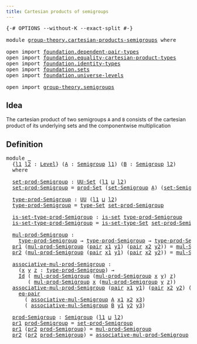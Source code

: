 ```yaml
---
title: Cartesian products of semigroups
---
```


<pre class="Agda"><a id="58" class="Symbol">{-#</a> <a id="62" class="Keyword">OPTIONS</a> <a id="70" class="Pragma">--without-K</a> <a id="82" class="Pragma">--exact-split</a> <a id="96" class="Symbol">#-}</a>

<a id="101" class="Keyword">module</a> <a id="108" href="group-theory.cartesian-products-semigroups.html" class="Module">group-theory.cartesian-products-semigroups</a> <a id="151" class="Keyword">where</a>

<a id="158" class="Keyword">open</a> <a id="163" class="Keyword">import</a> <a id="170" href="foundation.dependent-pair-types.html" class="Module">foundation.dependent-pair-types</a>
<a id="202" class="Keyword">open</a> <a id="207" class="Keyword">import</a> <a id="214" href="foundation.equality-cartesian-product-types.html" class="Module">foundation.equality-cartesian-product-types</a>
<a id="258" class="Keyword">open</a> <a id="263" class="Keyword">import</a> <a id="270" href="foundation.identity-types.html" class="Module">foundation.identity-types</a>
<a id="296" class="Keyword">open</a> <a id="301" class="Keyword">import</a> <a id="308" href="foundation.sets.html" class="Module">foundation.sets</a>
<a id="324" class="Keyword">open</a> <a id="329" class="Keyword">import</a> <a id="336" href="foundation.universe-levels.html" class="Module">foundation.universe-levels</a>

<a id="364" class="Keyword">open</a> <a id="369" class="Keyword">import</a> <a id="376" href="group-theory.semigroups.html" class="Module">group-theory.semigroups</a>
</pre>
## Idea

The cartesian product of two semigroups `A` and `B` consists of the cartesian product of its underlying sets and the componentwise multiplication

## Definition

<pre class="Agda"><a id="584" class="Keyword">module</a> <a id="591" href="group-theory.cartesian-products-semigroups.html#591" class="Module">_</a>
  <a id="595" class="Symbol">{</a><a id="596" href="group-theory.cartesian-products-semigroups.html#596" class="Bound">l1</a> <a id="599" href="group-theory.cartesian-products-semigroups.html#599" class="Bound">l2</a> <a id="602" class="Symbol">:</a> <a id="604" href="Agda.Primitive.html#597" class="Postulate">Level</a><a id="609" class="Symbol">}</a> <a id="611" class="Symbol">(</a><a id="612" href="group-theory.cartesian-products-semigroups.html#612" class="Bound">A</a> <a id="614" class="Symbol">:</a> <a id="616" href="group-theory.semigroups.html#737" class="Function">Semigroup</a> <a id="626" href="group-theory.cartesian-products-semigroups.html#596" class="Bound">l1</a><a id="628" class="Symbol">)</a> <a id="630" class="Symbol">(</a><a id="631" href="group-theory.cartesian-products-semigroups.html#631" class="Bound">B</a> <a id="633" class="Symbol">:</a> <a id="635" href="group-theory.semigroups.html#737" class="Function">Semigroup</a> <a id="645" href="group-theory.cartesian-products-semigroups.html#599" class="Bound">l2</a><a id="647" class="Symbol">)</a>
  <a id="651" class="Keyword">where</a>
  
  <a id="662" href="group-theory.cartesian-products-semigroups.html#662" class="Function">set-prod-Semigroup</a> <a id="681" class="Symbol">:</a> <a id="683" href="foundation-core.sets.html#1177" class="Function">UU-Set</a> <a id="690" class="Symbol">(</a><a id="691" href="group-theory.cartesian-products-semigroups.html#596" class="Bound">l1</a> <a id="694" href="Agda.Primitive.html#810" class="Primitive Operator">⊔</a> <a id="696" href="group-theory.cartesian-products-semigroups.html#599" class="Bound">l2</a><a id="698" class="Symbol">)</a>
  <a id="702" href="group-theory.cartesian-products-semigroups.html#662" class="Function">set-prod-Semigroup</a> <a id="721" class="Symbol">=</a> <a id="723" href="foundation.sets.html#1873" class="Function">prod-Set</a> <a id="732" class="Symbol">(</a><a id="733" href="group-theory.semigroups.html#881" class="Function">set-Semigroup</a> <a id="747" href="group-theory.cartesian-products-semigroups.html#612" class="Bound">A</a><a id="748" class="Symbol">)</a> <a id="750" class="Symbol">(</a><a id="751" href="group-theory.semigroups.html#881" class="Function">set-Semigroup</a> <a id="765" href="group-theory.cartesian-products-semigroups.html#631" class="Bound">B</a><a id="766" class="Symbol">)</a>

  <a id="771" href="group-theory.cartesian-products-semigroups.html#771" class="Function">type-prod-Semigroup</a> <a id="791" class="Symbol">:</a> <a id="793" href="foundation-core.universe-levels.html#222" class="Primitive">UU</a> <a id="796" class="Symbol">(</a><a id="797" href="group-theory.cartesian-products-semigroups.html#596" class="Bound">l1</a> <a id="800" href="Agda.Primitive.html#810" class="Primitive Operator">⊔</a> <a id="802" href="group-theory.cartesian-products-semigroups.html#599" class="Bound">l2</a><a id="804" class="Symbol">)</a>
  <a id="808" href="group-theory.cartesian-products-semigroups.html#771" class="Function">type-prod-Semigroup</a> <a id="828" class="Symbol">=</a> <a id="830" href="foundation-core.sets.html#1291" class="Function">type-Set</a> <a id="839" href="group-theory.cartesian-products-semigroups.html#662" class="Function">set-prod-Semigroup</a>

  <a id="861" href="group-theory.cartesian-products-semigroups.html#861" class="Function">is-set-type-prod-Semigroup</a> <a id="888" class="Symbol">:</a> <a id="890" href="foundation-core.sets.html#1100" class="Function">is-set</a> <a id="897" href="group-theory.cartesian-products-semigroups.html#771" class="Function">type-prod-Semigroup</a>
  <a id="919" href="group-theory.cartesian-products-semigroups.html#861" class="Function">is-set-type-prod-Semigroup</a> <a id="946" class="Symbol">=</a> <a id="948" href="foundation-core.sets.html#1342" class="Function">is-set-type-Set</a> <a id="964" href="group-theory.cartesian-products-semigroups.html#662" class="Function">set-prod-Semigroup</a>

  <a id="986" href="group-theory.cartesian-products-semigroups.html#986" class="Function">mul-prod-Semigroup</a> <a id="1005" class="Symbol">:</a>
    <a id="1011" href="group-theory.cartesian-products-semigroups.html#771" class="Function">type-prod-Semigroup</a> <a id="1031" class="Symbol">→</a> <a id="1033" href="group-theory.cartesian-products-semigroups.html#771" class="Function">type-prod-Semigroup</a> <a id="1053" class="Symbol">→</a> <a id="1055" href="group-theory.cartesian-products-semigroups.html#771" class="Function">type-prod-Semigroup</a>
  <a id="1077" href="foundation-core.dependent-pair-types.html#592" class="Field">pr1</a> <a id="1081" class="Symbol">(</a><a id="1082" href="group-theory.cartesian-products-semigroups.html#986" class="Function">mul-prod-Semigroup</a> <a id="1101" class="Symbol">(</a><a id="1102" href="foundation-core.dependent-pair-types.html#575" class="InductiveConstructor">pair</a> <a id="1107" href="group-theory.cartesian-products-semigroups.html#1107" class="Bound">x1</a> <a id="1110" href="group-theory.cartesian-products-semigroups.html#1110" class="Bound">y1</a><a id="1112" class="Symbol">)</a> <a id="1114" class="Symbol">(</a><a id="1115" href="foundation-core.dependent-pair-types.html#575" class="InductiveConstructor">pair</a> <a id="1120" href="group-theory.cartesian-products-semigroups.html#1120" class="Bound">x2</a> <a id="1123" href="group-theory.cartesian-products-semigroups.html#1123" class="Bound">y2</a><a id="1125" class="Symbol">))</a> <a id="1128" class="Symbol">=</a> <a id="1130" href="group-theory.semigroups.html#1215" class="Function">mul-Semigroup</a> <a id="1144" href="group-theory.cartesian-products-semigroups.html#612" class="Bound">A</a> <a id="1146" href="group-theory.cartesian-products-semigroups.html#1107" class="Bound">x1</a> <a id="1149" href="group-theory.cartesian-products-semigroups.html#1120" class="Bound">x2</a>
  <a id="1154" href="foundation-core.dependent-pair-types.html#604" class="Field">pr2</a> <a id="1158" class="Symbol">(</a><a id="1159" href="group-theory.cartesian-products-semigroups.html#986" class="Function">mul-prod-Semigroup</a> <a id="1178" class="Symbol">(</a><a id="1179" href="foundation-core.dependent-pair-types.html#575" class="InductiveConstructor">pair</a> <a id="1184" href="group-theory.cartesian-products-semigroups.html#1184" class="Bound">x1</a> <a id="1187" href="group-theory.cartesian-products-semigroups.html#1187" class="Bound">y1</a><a id="1189" class="Symbol">)</a> <a id="1191" class="Symbol">(</a><a id="1192" href="foundation-core.dependent-pair-types.html#575" class="InductiveConstructor">pair</a> <a id="1197" href="group-theory.cartesian-products-semigroups.html#1197" class="Bound">x2</a> <a id="1200" href="group-theory.cartesian-products-semigroups.html#1200" class="Bound">y2</a><a id="1202" class="Symbol">))</a> <a id="1205" class="Symbol">=</a> <a id="1207" href="group-theory.semigroups.html#1215" class="Function">mul-Semigroup</a> <a id="1221" href="group-theory.cartesian-products-semigroups.html#631" class="Bound">B</a> <a id="1223" href="group-theory.cartesian-products-semigroups.html#1187" class="Bound">y1</a> <a id="1226" href="group-theory.cartesian-products-semigroups.html#1200" class="Bound">y2</a>

  <a id="1232" href="group-theory.cartesian-products-semigroups.html#1232" class="Function">associative-mul-prod-Semigroup</a> <a id="1263" class="Symbol">:</a>
    <a id="1269" class="Symbol">(</a><a id="1270" href="group-theory.cartesian-products-semigroups.html#1270" class="Bound">x</a> <a id="1272" href="group-theory.cartesian-products-semigroups.html#1272" class="Bound">y</a> <a id="1274" href="group-theory.cartesian-products-semigroups.html#1274" class="Bound">z</a> <a id="1276" class="Symbol">:</a> <a id="1278" href="group-theory.cartesian-products-semigroups.html#771" class="Function">type-prod-Semigroup</a><a id="1297" class="Symbol">)</a> <a id="1299" class="Symbol">→</a>
    <a id="1305" href="foundation-core.identity-types.html#1754" class="Datatype">Id</a> <a id="1308" class="Symbol">(</a> <a id="1310" href="group-theory.cartesian-products-semigroups.html#986" class="Function">mul-prod-Semigroup</a> <a id="1329" class="Symbol">(</a><a id="1330" href="group-theory.cartesian-products-semigroups.html#986" class="Function">mul-prod-Semigroup</a> <a id="1349" href="group-theory.cartesian-products-semigroups.html#1270" class="Bound">x</a> <a id="1351" href="group-theory.cartesian-products-semigroups.html#1272" class="Bound">y</a><a id="1352" class="Symbol">)</a> <a id="1354" href="group-theory.cartesian-products-semigroups.html#1274" class="Bound">z</a><a id="1355" class="Symbol">)</a>
       <a id="1364" class="Symbol">(</a> <a id="1366" href="group-theory.cartesian-products-semigroups.html#986" class="Function">mul-prod-Semigroup</a> <a id="1385" href="group-theory.cartesian-products-semigroups.html#1270" class="Bound">x</a> <a id="1387" class="Symbol">(</a><a id="1388" href="group-theory.cartesian-products-semigroups.html#986" class="Function">mul-prod-Semigroup</a> <a id="1407" href="group-theory.cartesian-products-semigroups.html#1272" class="Bound">y</a> <a id="1409" href="group-theory.cartesian-products-semigroups.html#1274" class="Bound">z</a><a id="1410" class="Symbol">))</a>
  <a id="1415" href="group-theory.cartesian-products-semigroups.html#1232" class="Function">associative-mul-prod-Semigroup</a> <a id="1446" class="Symbol">(</a><a id="1447" href="foundation-core.dependent-pair-types.html#575" class="InductiveConstructor">pair</a> <a id="1452" href="group-theory.cartesian-products-semigroups.html#1452" class="Bound">x1</a> <a id="1455" href="group-theory.cartesian-products-semigroups.html#1455" class="Bound">y1</a><a id="1457" class="Symbol">)</a> <a id="1459" class="Symbol">(</a><a id="1460" href="foundation-core.dependent-pair-types.html#575" class="InductiveConstructor">pair</a> <a id="1465" href="group-theory.cartesian-products-semigroups.html#1465" class="Bound">x2</a> <a id="1468" href="group-theory.cartesian-products-semigroups.html#1468" class="Bound">y2</a><a id="1470" class="Symbol">)</a> <a id="1472" class="Symbol">(</a><a id="1473" href="foundation-core.dependent-pair-types.html#575" class="InductiveConstructor">pair</a> <a id="1478" href="group-theory.cartesian-products-semigroups.html#1478" class="Bound">x3</a> <a id="1481" href="group-theory.cartesian-products-semigroups.html#1481" class="Bound">y3</a><a id="1483" class="Symbol">)</a> <a id="1485" class="Symbol">=</a>
    <a id="1491" href="foundation.equality-cartesian-product-types.html#1267" class="Function">eq-pair</a>
      <a id="1505" class="Symbol">(</a> <a id="1507" href="group-theory.semigroups.html#1445" class="Function">associative-mul-Semigroup</a> <a id="1533" href="group-theory.cartesian-products-semigroups.html#612" class="Bound">A</a> <a id="1535" href="group-theory.cartesian-products-semigroups.html#1452" class="Bound">x1</a> <a id="1538" href="group-theory.cartesian-products-semigroups.html#1465" class="Bound">x2</a> <a id="1541" href="group-theory.cartesian-products-semigroups.html#1478" class="Bound">x3</a><a id="1543" class="Symbol">)</a>
      <a id="1551" class="Symbol">(</a> <a id="1553" href="group-theory.semigroups.html#1445" class="Function">associative-mul-Semigroup</a> <a id="1579" href="group-theory.cartesian-products-semigroups.html#631" class="Bound">B</a> <a id="1581" href="group-theory.cartesian-products-semigroups.html#1455" class="Bound">y1</a> <a id="1584" href="group-theory.cartesian-products-semigroups.html#1468" class="Bound">y2</a> <a id="1587" href="group-theory.cartesian-products-semigroups.html#1481" class="Bound">y3</a><a id="1589" class="Symbol">)</a>

  <a id="1594" href="group-theory.cartesian-products-semigroups.html#1594" class="Function">prod-Semigroup</a> <a id="1609" class="Symbol">:</a> <a id="1611" href="group-theory.semigroups.html#737" class="Function">Semigroup</a> <a id="1621" class="Symbol">(</a><a id="1622" href="group-theory.cartesian-products-semigroups.html#596" class="Bound">l1</a> <a id="1625" href="Agda.Primitive.html#810" class="Primitive Operator">⊔</a> <a id="1627" href="group-theory.cartesian-products-semigroups.html#599" class="Bound">l2</a><a id="1629" class="Symbol">)</a>
  <a id="1633" href="foundation-core.dependent-pair-types.html#592" class="Field">pr1</a> <a id="1637" href="group-theory.cartesian-products-semigroups.html#1594" class="Function">prod-Semigroup</a> <a id="1652" class="Symbol">=</a> <a id="1654" href="group-theory.cartesian-products-semigroups.html#662" class="Function">set-prod-Semigroup</a>
  <a id="1675" href="foundation-core.dependent-pair-types.html#592" class="Field">pr1</a> <a id="1679" class="Symbol">(</a><a id="1680" href="foundation-core.dependent-pair-types.html#604" class="Field">pr2</a> <a id="1684" href="group-theory.cartesian-products-semigroups.html#1594" class="Function">prod-Semigroup</a><a id="1698" class="Symbol">)</a> <a id="1700" class="Symbol">=</a> <a id="1702" href="group-theory.cartesian-products-semigroups.html#986" class="Function">mul-prod-Semigroup</a>
  <a id="1723" href="foundation-core.dependent-pair-types.html#604" class="Field">pr2</a> <a id="1727" class="Symbol">(</a><a id="1728" href="foundation-core.dependent-pair-types.html#604" class="Field">pr2</a> <a id="1732" href="group-theory.cartesian-products-semigroups.html#1594" class="Function">prod-Semigroup</a><a id="1746" class="Symbol">)</a> <a id="1748" class="Symbol">=</a> <a id="1750" href="group-theory.cartesian-products-semigroups.html#1232" class="Function">associative-mul-prod-Semigroup</a>
</pre>